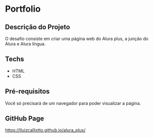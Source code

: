 # Portfolio

## Descrição do Projeto

<p>
 O desafio consiste em criar uma página web do Alura plus, a junção do Alura e Alura língua.
</p>

## Techs

* HTML
* CSS

## Pré-requisitos

 Você só precisará de um navegador para poder visualizar a página.

## GitHub Page

 https://lluizcallixtto.github.io/alura_plus/ 
